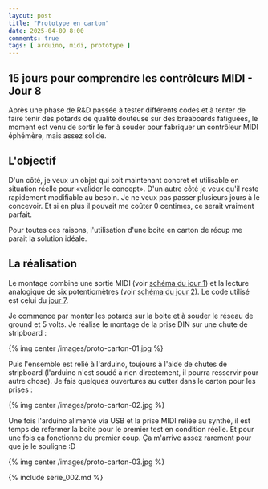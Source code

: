 ```yaml
---
layout: post
title: "Prototype en carton"
date: 2025-04-09 8:00
comments: true
tags: [ arduino, midi, prototype ]
---
```


## 15 jours pour comprendre les contrôleurs MIDI - Jour 8

Après une phase de R&D passée à tester différents codes et à tenter de faire tenir des potards
de qualité douteuse sur des breaboards fatiguées, le moment est venu de sortir
le fer à souder pour fabriquer un contrôleur MIDI éphémère, mais assez solide.

<!-- more -->

## L'objectif

D'un côté, je veux un objet qui soit maintenant concret et utilisable en situation réelle pour «valider
le concept». D'un autre côté je veux qu'il reste rapidement modifiable au
besoin. Je ne veux pas passer plusieurs jours à le concevoir. Et si en plus il pouvait me
coûter 0 centimes, ce serait vraiment parfait.

Pour toutes ces raisons, l'utilisation d'une boite en carton de récup me parait
la solution idéale.

## La réalisation

Le montage combine une sortie MIDI (voir [schéma du jour 1](/blog/2025/03/31/envoyer-une-note-par-le-cable-midi/)) et la lecture
analogique de six potentiomètres (voir [schéma du jour 2](/blog/2025/04/01/lire-un-potentiometre/)). Le code utilisé
est celui du [jour 7](/blog/2025/04/08/six-potentiometres-code-objet/).

Je commence par monter les potards sur la boite et à souder le réseau de
ground et 5 volts. Je réalise le montage de la prise DIN sur une chute de
stripboard :

{% img center /images/proto-carton-01.jpg %}

Puis l'ensemble est relié à l'arduino, toujours à l'aide de chutes de stripboard
(l'arduino n'est soudé à rien directement, il pourra resservir pour autre chose). Je fais
quelques ouvertures au cutter dans le carton pour les prises :

{% img center /images/proto-carton-02.jpg %}

Une fois l'arduino alimenté via USB et la prise MIDI reliée au synthé, il est
temps de refermer la boite pour le premier test en condition réelle. Et pour
une fois ça fonctionne du premier coup. Ça m'arrive assez rarement pour que je
le souligne :D

{% img center /images/proto-carton-03.jpg %}

{% include serie_002.md %}
